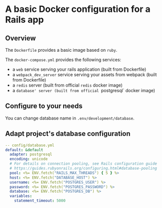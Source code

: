 # A basic Docker configuration for a Rails app

## Overview

The `Dockerfile` provides a basic image based on `ruby`.

The `docker-compose.yml` provides the following services:
- a `web` service serving your rails application (built from Dockerfile)
- a `webpack_dev_server` service serving your assets from webpack (built from Dockerfile)
- a `redis` server (built from official `redis` docker image)
- a `database' server (built from official `postgresql` docker image)

## Configure to your needs

You can change database name in `.env/development/database`.

## Adapt project's database configuration

```yaml
-- config/database.yml
default: &default
  adapter: postgresql
  encoding: unicode
  # For details on connection pooling, see Rails configuration guide
  # https://guides.rubyonrails.org/configuring.html#database-pooling
  pool: <%= ENV.fetch("RAILS_MAX_THREADS") { 5 } %>
  host: <%= ENV.fetch("DATABASE_HOST") %>
  username: <%= ENV.fetch("POSTGRES_USER") %>
  password: <%= ENV.fetch("POSTGRES_PASSWORD") %>
  database: <%= ENV.fetch("POSTGRES_DB") %>
  variables:
    statement_timeout: 5000
```
